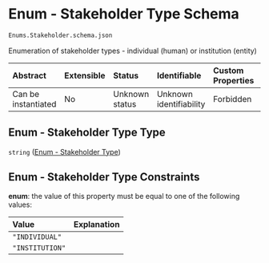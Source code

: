 # Enum - Stakeholder Type Schema

```txt
Enums.Stakeholder.schema.json
```

Enumeration of stakeholder types - individual (human) or institution (entity)

| Abstract            | Extensible | Status         | Identifiable            | Custom Properties | Additional Properties | Access Restrictions | Defined In                                                                                   |
| :------------------ | :--------- | :------------- | :---------------------- | :---------------- | :-------------------- | :------------------ | :------------------------------------------------------------------------------------------- |
| Can be instantiated | No         | Unknown status | Unknown identifiability | Forbidden         | Allowed               | none                | [Stakeholder.schema.json](../../schema/enums/Stakeholder.schema.json "open original schema") |

## Enum - Stakeholder Type Type

`string` ([Enum - Stakeholder Type](stakeholder.md))

## Enum - Stakeholder Type Constraints

**enum**: the value of this property must be equal to one of the following values:

| Value           | Explanation |
| :-------------- | :---------- |
| `"INDIVIDUAL"`  |             |
| `"INSTITUTION"` |             |
